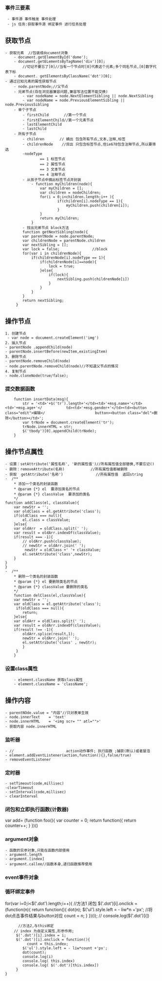 ### 事件三要素
     - 事件源 事件触发 事件处理
     - js 任务:获取事件源 绑定事件 进行任务处理
## 获取节点
    - 获取元素  //包装成document对象    
        - document.getElementById('dome');
        - document.getELementsByTagName('div')[0];      
            //切记不要忘了[0]//当有一个节点时[0]代表这个元素;多个同名节点,[0]数字代表下标
        - document. getElementsByClassName('dot')[0];
    - 通过已知元素的属性获取节点
        - node.parentNode;//父节点
        - 兄弟节点(存在浏览器兼容问题,兼容写法位置不能交换)
            - var nodeName = node.NextElementSibling || node.NextSibling
            - var nodeName = node.PreviousElementSibling || node.PreviousSibling
        - 单个子节点
            - firstChild       //第一个节点
            - firstElementChild//第一个元素节点
            - lastElementChild
            - lastChild
        - 所有子节点
            - children       // 嫡出 包含所有节点,文本,注释,标签
            - childrenNode    //庶出 只包含标签节点,但ie678包含注释节点,所以要筛选
            -nodeType
                    == 1 标签节点
                    == 2 属性节点
                    == 3 文本节点
                    == 4 注释节点
            - 从孩子节点中摘出标签节点并封装
                - function myChildren(node){
                    var myChildren = [];
                    var children = nodeChildren;
                    for(i = 0;i<children.length;i++ ){
                            if(children[i].nodeType == 1){
                                myChildren.push(children[i]);
                            }
                    }
                    return myChildren;
                }
            - 找出兄弟节点 block方法
            function getNextSibling(node){        
            var parentNode = node.parentNode;
            var childrenNode = parentNode.children
            var nextSibling = [];
            var lock = false;               //block
            for(var i in childrenNode){
                if(childrenNode[i].nodeType == 1){
                    if(childrenNode[i]==node){
                        lock = true;
                    }else{
                        if(lock){
                            nextSibling.push(childrenNode[i])
                        }
                    }
                }
            }
            return nextSibling;
         }
## 操作节点
   
    1. 创建节点
     - var node = document.createElement('img')
    2. 插入节点
    - parentNode .appendChild(node) 
    - parentNode.insertBefore(newItem,existingItem)
    3. 删除节点
    - parentNode.removeChild(node)
    - node.parentNode.removeChild(node)//不知道父节点的情况
    4. 复制节点
    - node.cloneNode(true/false);
### 提交数据函数
        function insertData(msg){
            str = '<td>'+$('tr').length+'</td><td>'+msg.name+'</td><td>'+msg.age+'</           td><td>'+msg.gender+'</td><td><button class="edit">编辑</                       button><button class="del">删除</button></td>';
            var trNode = document.createElement('tr');
            trNode.innerHTML = str;
            $('tbody')[0].appendChild(trNode);
        }
## 操作节点属性

    - 设置：setAttribute('属性名称', '新的属性值')//所有属性值全部替换,不要忘记()
    - 删除：removeAttribute(名称)            //所有属性值都被删除
    - 获取  getAttribute('名称')               //所有属性值  返回string 
    -  /**
        * 添加一个类名的封装函数
        * @param {*} el  要添加类名的节点
        * @param {*} classValue  要添加的类名
        */
    function addClass(el, classValue){
        var newStr = '';
        var oldClass = el.getAttribute('class');
        if(oldClass === null){
            el.class = classValue;
        }else{
        var oldArr  = oldClass.split(' ');
        var result = oldArr.indexOf(classValue);
        if(result === -1){
            // oldArr.push(classValue);
            // newStr = oldArr.join(' ');
             newStr = oldClass +' '+ classValue;
            el.setAttribute('class',newStr);
        }        
    }
    }
    -  /**
        * 删除一个类名的封装函数
        * @param {*} el 要删除类名的节点
        * @param {*} classValue 要删除的类名
        */
        function delClass(el,classValue){
        var newStr = '';
        var oldClass = el.getAttribute('class');
         if(oldClass === null){
            return;
        }else{
        var oldArr = oldClass.split(' ');
        var result = oldArr.indexOf(classValue);
        if(result !== -1){
            oldArr.splice(result,1);
            newStr = oldArr.join(' ');
            el.setAttribute('class' , newStr);
            }      
         }
        }
### 设置class属性
        - element.className 获取class属性
        - element.className = 'className';

## 操作内容         
    - parentNOde.value = "内容"//只对表单生效
    - node.innerText    = 'text'
    - node.innerHTML    = '<img scr= "" atl="">'
    - 获取内容 node.innerHTML
### 监听器
    - //                        action动作事件; 执行函数 ;捕获(默认)或者冒泡
    - element.addEventListener(action,function(){},false/true)
    - removeEventListener
### 定时器
    - setTimeout(code,millisec)
    -clearTimeout
    - setInterval(code,millisec)
    - clearInterval
### 闭包和立即执行函数(计数器)
  var add=  (function foo(){
        var counter = 0;
        return function({
            return counter++;
        }
    })()
### argument对象
    - 函数的实参对象,只能在函数内部使用
    - argument.length
    - argument.[index]
    - argument.callee//函数本身,递归函数推荐使用
### event事件对象
### 循环绑定事件
for(var i=0;i<$('.dot').length;i++){
    //方法1 闭包
         $('.dot')[i].onclick = (function(n){
             return function(){
         dot(n);
        $('ul').style.left = - liw*n +'px';
            //将dot点击事件结果与button对应
         count = n;
            }
         })(i);
        // console.log($('.dot')[i])

          //方法2,与this绑定      
        // index 为自定义属性,形参作用;
         $('.dot')[i].index = i;
         $('.dot')[i].onclick = function(){
              count = this.index;
            $('ul').style.left = - liw*count +'px';          
            dot(count);
            console.log(i)
            console.log( this.index)
            console.log( $('.dot')[this.index])
         }
    }